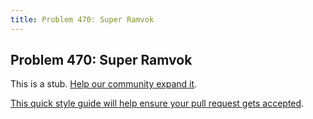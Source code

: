```yaml
---
title: Problem 470: Super Ramvok
---
```

## Problem 470: Super Ramvok

This is a stub. <a href='https://github.com/freecodecamp/guides/tree/master/src/pages/certifications/coding-interview-prep/project-euler/problem-470-super-ramvok/index.md' target='_blank' rel='nofollow'>Help our community expand it</a>.

<a href='https://github.com/freecodecamp/guides/blob/master/README.md' target='_blank' rel='nofollow'>This quick style guide will help ensure your pull request gets accepted</a>.

<!-- The article goes here, in GitHub-flavored Markdown. Feel free to add YouTube videos, images, and CodePen/JSBin embeds  -->
